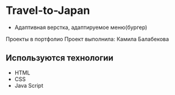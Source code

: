 # Travel-to-Japan
- Адаптивная верстка, адаптируемое меню(бургер)

Проекты в портфолио Проект выполнила: Камила Балабекова

## Используются технологии
- HTML
- CSS
- Java Script
